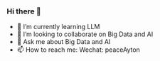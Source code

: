 ### Hi there 👋

- 🌱 I’m currently learning LLM 
- 👯 I’m looking to collaborate on Big Data and AI
- 💬 Ask me about Big Data and AI 
- 📫 How to reach me: Wechat: peaceAyton
